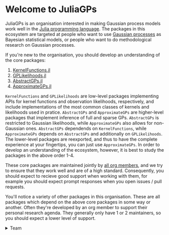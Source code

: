 # Welcome to JuliaGPs

JuliaGPs is an organisation interested in making Gaussian process models work well in the [Julia programming language](https://julialang.org/).
The packages in this ecosystem are targeted at people who want to use [Gaussian processes](https://en.wikipedia.org/wiki/Gaussian_process) as Bayesian statistical models,
or people who want to do methodological research on Gaussian processes.

If you're new to the organisation, you should develop an understanding of the core packages:
1. [KernelFunctions.jl](https://github.com/JuliaGaussianProcesses/KernelFunctions.jl)
2. [GPLikelihoods.jl](https://github.com/JuliaGaussianProcesses/GPLikelihoods.jl)
3. [AbstractGPs.jl](https://github.com/JuliaGaussianProcesses/AbstractGPs.jl)
4. [ApproximateGPs.jl](https://github.com/JuliaGaussianProcesses/ApproximateGPs.jl)

`KernelFunctions` and `GPLikelihoods` are low-level packages implementing APIs for kernel functions and observation likelihoods, respectively, and include implementations of the most common
classes of kernels and likelihoods used in pratice.
`AbstractGPs` and `ApproximateGPs` are higher-level packages that implement inference of full and sparse GPs. `AbstractGPs` is restricted to Gaussian likelihoods, while `ApproximateGPs` also allows for non-Gaussian ones.
`AbstractGPs` dependends on `KernelFunctions`, while `ApproximateGPs` depends on `AbstractGPs` and additionally on `GPLikelihoods`. 
The lower-level packages are reexported, and thus to have the complete experience at your fingertips, you can just use `ApproximateGPs`.
In order to develop an understanding of the ecosystem, however, it is best to study the packages in the above order 1-4.

These core packages are maintained jointly by [all org members](https://github.com/orgs/JuliaGaussianProcesses/people), and we try to ensure that they work well and are of a high standard.
Consequently, you should expect to recieve good support when working with them, for example you should expect prompt responses when you open issues / pull requests.

You'll notice a variety of other packages in this organisation.
These are all packages which depend on the above core packages in some way or another.
Often they're developed by an org member to support their personal research agenda.
They generally only have 1 or 2 maintainers, so you should expect a lower level of support.

<details>
<summary>Team</summary>
<p>While numerous people have contributed to the JuliaGPs ecosystem, core contributors (in alphabetical order) include [David Widmann](https://www.widmann.dev/), [Hong Ge](https://mlg.eng.cam.ac.uk/hong/), [Ross Viljoen](https://github.com/rossviljoen), [Sharan Yalburgi](https://sharanry.github.io/), [ST John](http://www.infinitecuriosity.org/), [Théo Galy-Fajou](https://theogf.dev/), and <a href="https://github.com/willtebbutt/">Will Tebbutt</a></p>
</details>